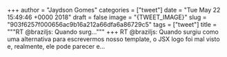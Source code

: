 
+++
author = "Jaydson Gomes"
categories = ["tweet"]
date = "Tue May 22 15:49:46 +0000 2018"
draft = false
image = "{TWEET_IMAGE}"
slug = "903f6257f000656ac9b16a212a66dfa6a86729c5"
tags = ["tweet"]
title = """RT @braziljs: Quando surg..."""
+++
RT @braziljs: Quando surgiu como uma alternativa para escrevermos nosso template, o JSX logo foi mal visto e, realmente, ele pode parecer e…
